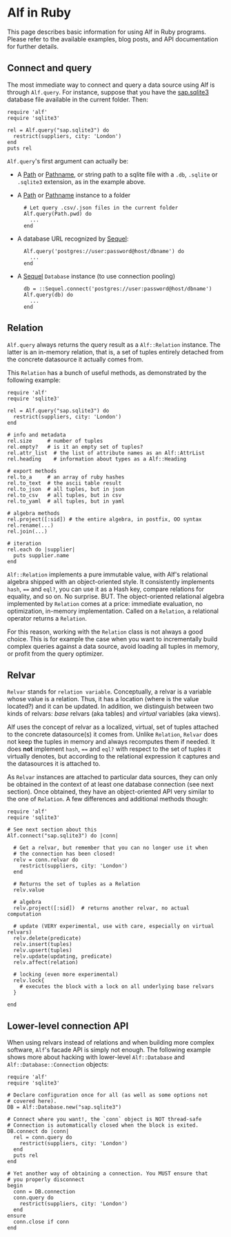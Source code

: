 # Alf in Ruby

This page describes basic information for using Alf in Ruby programs. Please
refer to the available examples, blog posts, and API documentation for further
details.

## Connect and query

The most immediate way to connect and query a data source using Alf is through
`Alf.query`. For instance, suppose that you have the <a target="_blank"
href="/downloads/sap.sqlite3">sap.sqlite3</a> database file available in the
current folder. Then:

```
require 'alf'
require 'sqlite3'

rel = Alf.query("sap.sqlite3") do
  restrict(suppliers, city: 'London')
end
puts rel
```

`Alf.query`'s first argument can actually be:

* A [Path](https://github.com/eregon/path) or
  [Pathname](http://www.ruby-doc.org/stdlib-1.9.3/libdoc/pathname/rdoc/Pathname.html),
  or string path to a sqlite file with a `.db`, `.sqlite` or `.sqlite3` extension,
  as in the example above.
* A [Path](https://github.com/eregon/path) or
  [Pathname](http://www.ruby-doc.org/stdlib-1.9.3/libdoc/pathname/rdoc/Pathname.html)
  instance to a folder

        # Let query .csv/.json files in the current folder
        Alf.query(Path.pwd) do
          ...
        end

* A database URL recognized by
  [Sequel](http://sequel.rubyforge.org/rdoc/files/doc/opening_databases_rdoc.html):

        Alf.query('postgres://user:password@host/dbname') do
          ...
        end
  
* A [Sequel](http://sequel.rubyforge.org/rdoc/files/doc/opening_databases_rdoc.html)
  `Database` instance (to use connection pooling)

        db = ::Sequel.connect('postgres://user:password@host/dbname')
        Alf.query(db) do
          ...
        end

## Relation

`Alf.query` always returns the query result as a `Alf::Relation` instance. The
latter is an in-memory relation, that is, a set of tuples entirely detached
from the concrete datasource it actually comes from.

This `Relation` has a bunch of useful methods, as demonstrated by the
following example:

```
require 'alf'
require 'sqlite3'

rel = Alf.query("sap.sqlite3") do
  restrict(suppliers, city: 'London')
end

# info and metadata
rel.size     # number of tuples
rel.empty?   # is it an empty set of tuples?
rel.attr_list  # the list of attribute names as an Alf::AttrList
rel.heading    # information about types as a Alf::Heading

# export methods
rel.to_a     # an array of ruby hashes
rel.to_text  # the ascii table result
rel.to_json  # all tuples, but in json
rel.to_csv   # all tuples, but in csv
rel.to_yaml  # all tuples, but in yaml

# algebra methods
rel.project([:sid]) # the entire algebra, in postfix, OO syntax
rel.rename(...)
rel.join(...)

# iteration
rel.each do |supplier|
  puts supplier.name
end
```

`Alf::Relation` implements a pure immutable value, with Alf's relational
algebra shipped with an object-oriented style. It consistently implements
`hash`, `==` and `eql?`, you can use it as a Hash key, compare relations for
equality, and so on. No surprise. BUT. The object-oriented relational algebra
implemented by `Relation` comes at a price: immediate evaluation, no
optimization, in-memory implementation. Called on a `Relation`, a relational
operator returns a `Relation`.

For this reason, working with the `Relation` class is not always a good
choice. This is for example the case when you want to incrementally build
complex queries against a data source, avoid loading all tuples in memory, or
profit from the query optimizer.

## Relvar

`Relvar` stands for `relation variable`. Conceptually, a relvar is a variable
whose value is a relation. Thus, it has a location (where is the value
located?) and it can be updated. In addition, we distinguish between two kinds
of relvars: _base_ relvars (aka tables) and _virtual_ variables (aka views).

Alf uses the concept of relvar as a localized, virtual, set of tuples attached
to the concrete datasource(s) it comes from. Unlike `Relation`, `Relvar` does
not keep the tuples in memory and always recomputes them if needed. It does
**not** implement `hash`, `==` and `eql?` with respect to the set of tuples it
virtually denotes, but according to the relational expression it captures and
the datasources it is attached to.

As `Relvar` instances are attached to particular data sources, they can only
be obtained in the context of at least one database connection (see next
section). Once obtained, they have an object-oriented API very similar to the
one of `Relation`. A few differences and additional methods though:

```
require 'alf'
require 'sqlite3'

# See next section about this
Alf.connect("sap.sqlite3") do |conn|

  # Get a relvar, but remember that you can no longer use it when
  # the connection has been closed!
  relv = conn.relvar do
    restrict(suppliers, city: 'London')
  end

  # Returns the set of tuples as a Relation
  relv.value

  # algebra
  relv.project([:sid])  # returns another relvar, no actual computation

  # update (VERY experimental, use with care, especially on virtual relvars)
  relv.delete(predicate)
  relv.insert(tuples)
  relv.upsert(tuples)
  relv.update(updating, predicate)
  relv.affect(relation)

  # locking (even more experimental)
  relv.lock{
    # executes the block with a lock on all underlying base relvars
  }

end
```

## Lower-level connection API

When using relvars instead of relations and when building more complex
software, `Alf`'s facade API is simply not enough. The following example shows
more about hacking with lower-level `Alf::Database` and
`Alf::Database::Connection` objects:

```
require 'alf'
require 'sqlite3'

# Declare configuration once for all (as well as some options not
# covered here).
DB = Alf::Database.new("sap.sqlite3")

# Connect where you want!, the `conn` object is NOT thread-safe
# Connection is automatically closed when the block is exited.
DB.connect do |conn|
  rel = conn.query do
    restrict(suppliers, city: 'London')
  end
  puts rel
end

# Yet another way of obtaining a connection. You MUST ensure that
# you properly disconnect
begin
  conn = DB.connection
  conn.query do
    restrict(suppliers, city: 'London')
  end
ensure
  conn.close if conn
end
```
